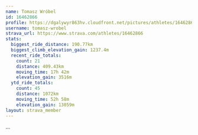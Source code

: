 ```yaml
---
name: Tomasz Wróbel
id: 16462866
profile: https://dgalywyr863hv.cloudfront.net/pictures/athletes/16462866/10169785/1/large.jpg
username: tomasz-wrobel
strava_url: https://www.strava.com/athletes/16462866
stats:
  biggest_ride_distance: 190.77km
  biggest_climb_elevation_gain: 1237.4m
  recent_ride_totals:
    count: 21
    distance: 409.43km
    moving_time: 17h 42m
    elevation_gain: 3516m
  ytd_ride_totals:
    count: 45
    distance: 1072km
    moving_time: 52h 58m
    elevation_gain: 13059m
layout: strava_member
--- 
```

...
